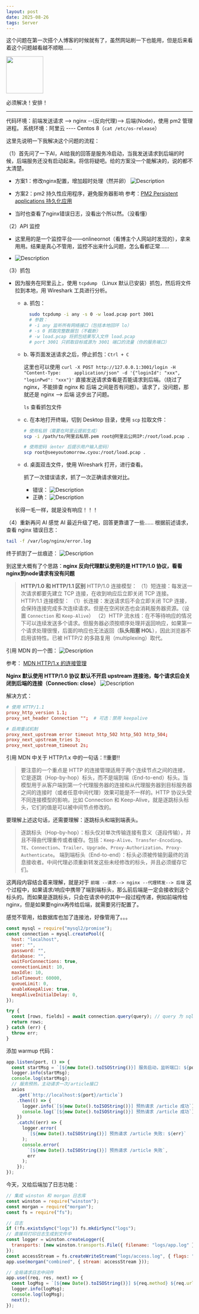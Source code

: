 ```yaml
---
layout: post
date: 2025-08-26
tags: Server
---
```


<!-- # Bug——首次加载页面，向后端发起请求时返回502，再次发起请求时成功 -->

这个问题在第一次搭个人博客的时候就有了，虽然网站刷一下也能用，但是后来看着这个问题越看越不顺眼……

<!-- ![Description](https://ts1.tc.mm.bing.net/th/id/R-C.8a11dbcc0fa1c8dbbf382f6a80c9d7e8?rik=VwaVu6BH5BRGiw&riu=http%3a%2f%2finews.gtimg.com%2fnewsapp_bt%2f0%2f9495425243%2f1000.jpg&ehk=wonC7L1cXcw4eUhMc3mlwnquMxTlv9Sm9kJw5aFd6K8%3d&risl=&pid=ImgRaw&r=0) -->
<img src="https://ts1.tc.mm.bing.net/th/id/R-C.8a11dbcc0fa1c8dbbf382f6a80c9d7e8?rik=VwaVu6BH5BRGiw&riu=http%3a%2f%2finews.gtimg.com%2fnewsapp_bt%2f0%2f9495425243%2f1000.jpg&ehk=wonC7L1cXcw4eUhMc3mlwnquMxTlv9Sm9kJw5aFd6K8%3d&risl=&pid=ImgRaw&r=0" width="100" />

必须解决！安排！

------------------------------------

代码环境：前端发送请求 --> nginx --(反向代理)--> 后端(Node)，使用 pm2 管理进程。
系统环境：阿里云 ---- Centos 8（`cat /etc/os-release`）

这里先说明一下我解决这个问题的流程：

（1）首先问了一下AI，AI给我的回答是服务冷启动，当我发送请求到后端的时候，后端服务还没有启动起来。将信将疑吧。给的方案没一个能解决的，说的都不太清楚。
- 方案1：修改nginx配置，增加超时处理（然并卵）
![Description](/images/105951-127512956.png)

- 方案2：pm2 持久性应用程序，避免服务器影响
参考：[PM2 Persistent applications 持久化应用](https://pm2.keymetrics.io/docs/usage/startup/)

- 当时也查看了nginx错误日志，没看出个所以然。（没看懂）

（2）API 监控

- 这里用的是一个监控平台——onlineornot（看博主个人网站时发现的），拿来用用。结果是真心不管用，监控不出来什么问题，怎么看都正常……

- ![Description](/images/105951-792403466.png)

（3）抓包

- 因为服务在阿里云上，使用 `tcpdump` （Linux 默认已安装）抓包，然后将文件拉到本地，用 Wireshark 工具进行分析。

  + a. 抓包：
  
    ```bash
      sudo tcpdump -i any -s 0 -w load.pcap port 3001
      # 参数：
      #	-i any 监听所有网络接口（包括本地回环 lo）
      #	-s 0 抓取完整数据包（不截断）
      #	-w load.pcap 将抓包结果写入文件 load.pcap
      #	port 3001 只抓取目标或源为 3001 端口的流量（你的服务端口）
    ```

  + b. 等页面发送请求之后，停止抓包：`Ctrl + C`
  
    这里也可以使用 `curl -X POST http://127.0.0.1:3001/login -H "Content-Type:     application/json" -d '{"loginId": "xxx", "loginPwd": "xxx"}'` 直接发送请求查看是否能请求到后端。（绕过了nginx，不能排查 nginx 和 后端 之间是否有问题）。请求了，没问题，那就还是 nginx --> 后端 这步出了问题。

    `ls` 查看抓包文件

  + c. 在本地打开终端，切到 Desktop 目录，使用 `scp` 拉取文件：
    ```bash
    # 使用私钥（需要在阿里云提前生成）
    scp -i /path/to/阿里云私钥.pem root@阿里云公网IP:/root/load.pcap .

    # 使用密码（enter 后提示用户输入密码）
    scp root@seeyoutomorrow.cyou:/root/load.pcap .
    ```

  + d. 桌面双击文件，使用 Wireshark 打开，进行查看。

    抓了一次错误请求，抓了一次正确请求做对比。
    - 错误：
    ![Description](/images/105951-411009654.png)
    - 正确：
    ![Description](/images/105951-120385854.png)

  长得一毛一样，就是没有响应！！！

（4）重新再问 AI
感觉 AI 最近升级了吧，回答更靠谱了一些……
根据前述请求，查看 nginx 错误日志：

```bash
tail -f /var/log/nginx/error.log
```
终于抓到了一丝痕迹：
![Description](/images/105951-41725336.png)

到这里大概有了个思路：**nginx 反向代理默认使用的是 HTTP/1.0 协议，看看nginx到node请求有没有问题**

> **HTTP/1.0 和 HTTP/1.1 区别**
HTTP/1.0 连接模型：
（1）短连接：每发送一次请求都要先建立 TCP 连接，在收到响应后立即关闭 TCP 连接。
HTTP/1.1 连接模型：
（1）长连接：发送请求后不会立即关闭 TCP 连接，会保持连接完成多次连续请求。但是在空闲状态也会消耗服务器资源。（设置 `Connection` 和 `Keep-Alive`）
（2）HTTP 流水线：在不等待响应的情况下可以连续发送多个请求。但服务器必须按顺序处理并返回响应，如果第一个请求处理很慢，后面的响应也无法返回（**队头阻塞 HOL**），因此浏览器不启用该特性。已被 HTTP/2 的多路复用（multiplexing）取代。

引用 MDN 的一个图：
![Description](https://developer.mozilla.org/zh-CN/docs/Web/HTTP/Guides/Connection_management_in_HTTP_1.x/http1_x_connections.png)

参考：
[MDN HTTP/1.x 的连接管理](https://developer.mozilla.org/zh-CN/docs/Web/HTTP/Guides/Connection_management_in_HTTP_1.x)

**Nginx 默认使用 HTTP/1.0 协议
默认不开启 upstream 连接池，每个请求后会关闭到后端的连接（Connection: close）**
![Description](/images/105951-182551982.png)

解决方式：

```conf
# 使用 HTTP/1.1
proxy_http_version 1.1;
proxy_set_header Connection "";  # 可选：禁用 keepalive

# 启用重试机制
proxy_next_upstream error timeout http_502 http_503 http_504;
proxy_next_upstream_tries 3;
proxy_next_upstream_timeout 2s;
```

引用 MDN 中关于 HTTP/1.x 中的一句话：‼️重要‼️

> 要注意的一个重点是 HTTP 的连接管理适用于两个连续节点之间的连接，它是逐跳（Hop-by-hop）标头，而不是端到端（End-to-end）标头。当模型用于从客户端到第一个代理服务器的连接和从代理服务器到目标服务器之间的连接时（或者任意中间代理）效果可能是不一样的。HTTP 协议头受不同连接模型的影响，比如 Connection 和 Keep-Alive，就是逐跳标头标头，它们的值是可以被中间节点修改的。

要理解上述这句话，还需要理解：逐跳标头和端到端表头。

> 逐跳标头（Hop-by-hop）：标头仅对单次传输连接有意义（逐段传输），并且不得由代理重传或者缓存。包括：`Keep-Alive`、`Transfer-Encoding`、`TE`、`Connection`、`Trailer`、`Upgrade`、`Proxy-Authorization`、`Proxy-Authenticate`。
端到端标头（End-to-end）：标头必须被传输到最终的消息接收者。中间代理必须重新转发这些未经修改的标头，并且必须缓存它们。

这两段内容结合着来理解，就是对于 `前端 --请求--> nginx --代理转发--> 后端` 这个过程中，如果请求/响应中携带了端到端标头，那么前后端是一定会接收到这个标头的。而如果是逐跳标头，只会在请求中的其中一段过程传递，例如前端传给nginx，但是如果要nginx再传给后端，就需要另行配置了。

感觉不管用，给数据库也加了连接池，好像管用了。。。

```js
const mysql = require("mysql2/promise");
const connection = mysql.createPool({
  host: "localhost",
  user: "",
  password: "",
  database: "",
  waitForConnections: true,
  connectionLimit: 10,
  maxIdle: 10,
  idleTimeout: 60000,
  queueLimit: 0,
  enableKeepAlive: true,
  keepAliveInitialDelay: 0,
});

try {
  const [rows, fields] = await connection.query(query); // query 为 sql 查询语句
  return rows;
} catch (err) {
  throw err;
}
```

添加 warmup 代码：

```js
app.listen(port, () => {
  const startMsg = `[${new Date().toISOString()}] 服务启动，监听端口: ${port}`;
  logger.info(startMsg);
  console.log(startMsg);
  // 服务预热，主动请求一次/article接口
  axios
    .get(`http://localhost:${port}/article`)
    .then(() => {
      logger.info(`[${new Date().toISOString()}] 预热请求 /article 成功`);
      console.log(`[${new Date().toISOString()}] 预热请求 /article 成功`);
    })
    .catch((err) => {
      logger.error(
        `[${new Date().toISOString()}] 预热请求 /article 失败: ${err}`
      );
      console.error(
        `[${new Date().toISOString()}] 预热请求 /article 失败`,
        err
      );
    });
});
```

今天，又给后端加了日志功能：

```js
// 集成 winston 和 morgan 日志库
const winston = require("winston");
const morgan = require("morgan");
const fs = require("fs");

// 日志
if (!fs.existsSync("logs")) fs.mkdirSync("logs");
// 直接将打印日志生成到文件中
const logger = winston.createLogger({
  transports: [new winston.transports.File({ filename: "logs/app.log" })],
});
const accessStream = fs.createWriteStream("logs/access.log", { flags: "a" });
app.use(morgan("combined", { stream: accessStream }));

// 全局请求日志中间件
app.use((req, res, next) => {
  const logMsg = `[${new Date().toISOString()}] ${req.method} ${req.url}`;
  logger.info(logMsg);
  console.log(logMsg);
  next();
});
```